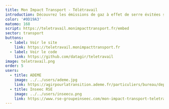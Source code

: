 ```yaml
---
title: Mon Impact Transport - Télétravail
introduction: Découvrez les émissions de gaz à effet de serre évitées sur vos déplacements grâce au télétravail.
color: '#0D19A3'
matomo: 168
script: https://teletravail.monimpacttransport.fr/embed
sector: transport
buttons:
  - label: Voir le site
    link: https://teletravail.monimpacttransport.fr
  - label: Voir le code
    link: https://github.com/datagir/teletravail
image: teletravail.png
order: 5
users:
  - title: ADEME
    image: ../../users/ademe.jpg
    link: https://agirpourlatransition.ademe.fr/particuliers/bureau/deplacements/teletravail-ca-change-quoi-planete
  - title: Inseec RSE
    image: ../../users/inseecu.png
    link: https://www.rse-groupeinseec.com/mon-impact-transport-teletravail/
---
```

